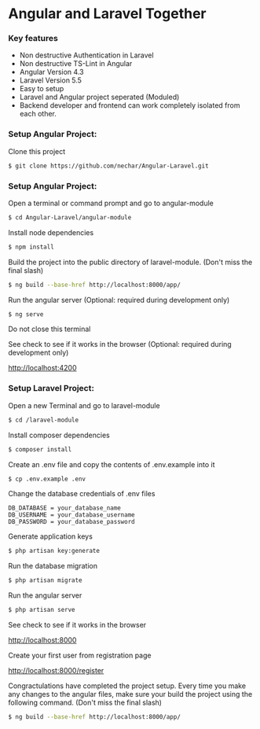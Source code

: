 # Angular and Laravel Together


### Key features

 * Non destructive Authentication in Laravel
 * Non destructive TS-Lint in Angular 
 * Angular Version 4.3
 * Laravel Version 5.5
 * Easy to setup
 * Laravel and Angular project seperated (Moduled)
 * Backend developer and frontend can work completely isolated from each other.

### Setup Angular Project:

Clone this project
```sh
$ git clone https://github.com/nechar/Angular-Laravel.git
```
 
### Setup Angular Project:
Open a terminal or command prompt and go to angular-module
```sh
$ cd Angular-Laravel/angular-module
```

Install node dependencies
```sh
$ npm install
```

Build the project into the public directory of laravel-module. (Don't miss the final slash)
```sh
$ ng build --base-href http://localhost:8000/app/
```

Run the angular server (Optional: required during development only)
```sh
$ ng serve
```
Do not close this terminal

See check to see if it works in the browser (Optional: required during development only)

[http://localhost:4200](http://localhost:4200/)



### Setup Laravel Project:

Open a new Terminal and go to laravel-module
```sh
$ cd /laravel-module
```

Install composer dependencies
```sh
$ composer install
```

Create an .env file and copy the contents of .env.example into it
```sh
$ cp .env.example .env
```


Change the database credentials of .env files
```
DB_DATABASE = your_database_name
DB_USERNAME = your_database_username
DB_PASSWORD = your_database_password
```

Generate application keys
```sh
$ php artisan key:generate
```

Run the database migration
```sh
$ php artisan migrate
```

Run the angular server
```sh
$ php artisan serve
```


See check to see if it works in the browser

[http://localhost:8000](http://localhost:8000/)


Create your first user from registration page

[http://localhost:8000/register](http://localhost:8000/register)


Congractulations have completed the project setup.
Every time you make any changes to the angular files, make sure your build the project using the following command.
(Don't miss the final slash)
```sh
$ ng build --base-href http://localhost:8000/app/
```
